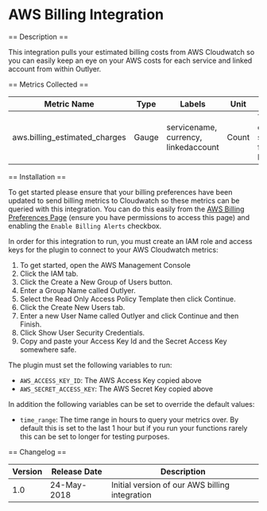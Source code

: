 AWS Billing Integration
=======================

== Description ==

This integration pulls your estimated billing costs from AWS Cloudwatch so you can easily keep an eye on your
AWS costs for each service and linked account from within Outlyer.

== Metrics Collected ==

| Metric Name                 |Type |Labels                              |Unit |Description                                                           |
|-----------------------------|-----|------------------------------------|-----|----------------------------------------------------------------------|
|aws.billing_estimated_charges|Gauge|servicename, currency, linkedaccount|Count|Total estimated charges per service/account for current billing period|

== Installation ==

To get started please ensure that your billing preferences have been updated to send billing metrics to
Cloudwatch so these metrics can be queried with this integration. You can do this easily from the
[AWS Billing Preferences Page](https://console.aws.amazon.com/billing/home?region=us-east-1#/preference)
(ensure you have permissions to access this page) and enabling the `Enable Billing Alerts` checkbox.

In order for this integration to run, you must create an IAM role and access keys for the plugin
to connect to your AWS Cloudwatch metrics:

1. To get started, open the AWS Management Console
2. Click the IAM tab.
3. Click the Create a New Group of Users button.
4. Enter a Group Name called Outlyer.
5. Select the Read Only Access Policy Template then click Continue.
6. Click the Create New Users tab.
7. Enter a new User Name called Outlyer and click Continue and then Finish.
8. Click Show User Security Credentials.
9. Copy and paste your Access Key Id and the Secret Access Key somewhere safe.

The plugin must set the following variables to run:

* `AWS_ACCESS_KEY_ID`: The AWS Access Key copied above
* `AWS_SECRET_ACCESS_KEY`: The AWS Secret Key copied above

In addition the following variables can be set to override the default values:

* `time_range`: The time range in hours to query your metrics over. By default this is set to the last
1 hour but if you run your functions rarely this can be set to longer for testing purposes.

== Changelog ==

|Version|Release Date|Description                                         |
|-------|------------|----------------------------------------------------|
|1.0    |24-May-2018 |Initial version of our AWS billing integration      |